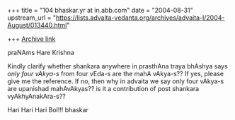 +++
title = "104 bhaskar.yr at in.abb.com"
date = "2004-08-31"
upstream_url = "https://lists.advaita-vedanta.org/archives/advaita-l/2004-August/013440.html"

+++
[Archive link](https://lists.advaita-vedanta.org/archives/advaita-l/2004-August/013440.html)


praNAms
Hare Krishna

Kindly clarify whether shankara anywhere in prasthAna traya bhAshya says
*only four vAkya-s* from four vEda-s are the mahA vAkya-s?? If yes, please
give me the reference.  If no, then why in advaita we say only four vAkya-s
are upanishad mahAvAkyas??  is it a contribution of post shankara
vyAkhyAnakAra-s??

Hari Hari Hari Bol!!!
bhaskar



